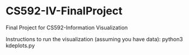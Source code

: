# CS592-IV-FinalProject
Final Project for CS592-Information Visualization

Instructions to run the visualization (assuming you have data):
python3 kdeplots.py
